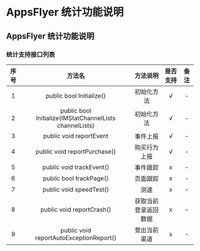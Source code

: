 # AppsFlyer 统计功能说明

## AppsFlyer 统计功能说明

### 统计支持接口列表

| 序号 | 方法名 | 方法说明 | 是否支持 | 备注 |
| :--: | :--: |:-------: | :-----: | :--: |
| 1 | public bool Initialize() | 初始化方法 | √ | - |
| 2 | public bool Initialize(IMStatChannelLists channelLists)  | 初始化方法 | √ | - |
| 3 | public void reportEvent | 事件上报 | √ | - |
| 4 | public void reportPurchase() | 购买行为上报 | √ | - |
| 5 | public void trackEvent() | 事件跟踪 | x | - |
| 6 | public bool trackPage() | 页面跟踪 | x | - |
| 7 | public void speedTest() | 测速 | x | - |
| 8 | public void reportCrash() | 获取当前登录返回数据 | x | - | 
| 9 | public void reportAutoExceptionReport() | 登出当前渠道 | x | - |


